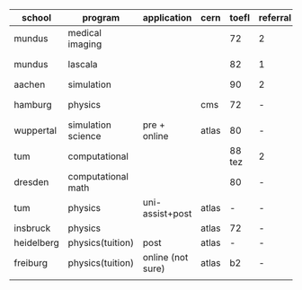 
| school     | program            | application        | cern  | toefl    | referral | due         |
| ------     | -------            | -----------        | ----- | -------- | -------- | ---         |
| mundus     | medical imaging    |                    |       | 72       | 2        | 27 february |
| mundus     | lascala            |                    |       | 82       | 1        | 28 february |
| aachen     | simulation         |                    |       | 90       | 2        | 1 march     |
| hamburg    | physics            |                    | cms   | 72       | -        | 31 march    |
| wuppertal  | simulation science | pre + online       | atlas | 80       | -        | 15 may      |
| tum        | computational      |                    |       | 88 tez   | 2        | 31 may      |
| dresden    | computational math |                    |       | 80       | -        | 31 may      |
| tum        | physics            | uni-assist+post    | atlas | -        | -        | 31 may      |
| insbruck   | physics            |                    | atlas | 72       | -        | 15 june     |
| heidelberg | physics(tuition)   | post               | atlas | -        | -        | 15 july     |
| freiburg   | physics(tuition)   | online  (not sure) | atlas | b2       | -        | 15 july     |
|            |                    |                    |       |          |          |             |
